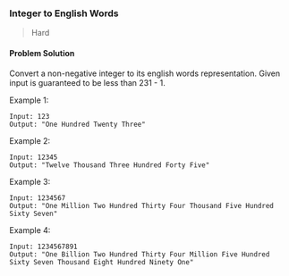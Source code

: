 ###  Integer to English Words
> Hard

#### Problem Solution

Convert a non-negative integer to its english words representation. Given input is guaranteed to be less than 231 - 1.

Example 1:
```
Input: 123
Output: "One Hundred Twenty Three"

```
Example 2:
```
Input: 12345
Output: "Twelve Thousand Three Hundred Forty Five"

```
Example 3:
```
Input: 1234567
Output: "One Million Two Hundred Thirty Four Thousand Five Hundred Sixty Seven"

```
Example 4:

```
Input: 1234567891
Output: "One Billion Two Hundred Thirty Four Million Five Hundred Sixty Seven Thousand Eight Hundred Ninety One"

```